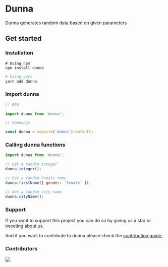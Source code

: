 # Dunna

Dunna generates random data based on given parameters

## Get started

### Installation

```
# Using npm
npm install dunna
```

```sh
# Using yarn
yarn add dunna
```

### Import dunna

```js
// ES6

import dunna from 'dunna';
```

```js
// Commonjs

const dunna = require('dunna').default;
```

### Calling dunna functions

```js
import dunna from 'dunna';

// Get a random integer
dunna.integer();

// Get a random female name
dunna.firstName({ gender: 'female' });

// Get a random city name
dunna.cityName();
```

### Support

If you want to support this project you can do so by giving us a star or tweeting about us.

And if you want to contribute to dunna please check the [contribution guide.](https://github.com/alimehasin/dunna/blob/main/CONTRIBUTING.md)

### Contributors

<a href="https://github.com/alimehasin/dunna/graphs/contributors">
  <img src="https://contrib.rocks/image?repo=alimehasin/dunna" />
</a>
